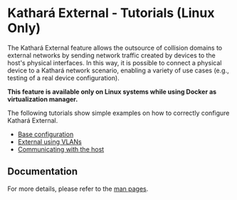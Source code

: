 # Kathará External - Tutorials (Linux Only)

The Kathará External feature allows the outsource of collision domains to external networks by sending network traffic 
created by devices to the host's physical interfaces. In this way, it is possible to connect a physical device to a 
Kathará network scenario, enabling a variety of use cases (e.g., testing of a real device configuration). 

**This feature is available only on Linux systems while using Docker as virtualization manager.**  

The following tutorials show simple examples on how to correctly configure Kathará External. 

* [Base configuration](base-configuration)
* [External using VLANs](vlan-configuration)
* [Communicating with the host](communicating-with-the-host)

## Documentation
For more details, please refer to the [man pages](https://www.kathara.org/man-pages/kathara-lab.ext.5.html).
